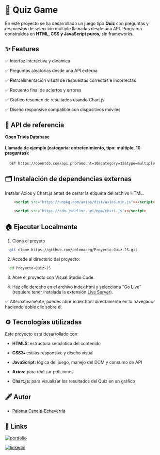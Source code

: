 
# 🧠 Quiz Game

En este proyecto se ha desarrollado un juego tipo **Quiz** con preguntas y respuestas de selección múltiple llamadas desde una API. Programa construidos en **HTML, CSS y JavaScript puros**, sin frameworks.




## ✨ Features

✅ Interfaz interactiva y dinámica

✅ Preguntas aleatorias desde una API externa

✅ Retroalimentación visual de respuestas correctas e incorrectas

✅ Recuento final de aciertos y errores

✅ Gráfico resumen de resultados usando Chart.js

✅ Diseño responsive compatible con dispositivos móviles


## 🧲 API de referencia

**Open Trivia Database** 

#### Llamada de ejemplo (categoría: entretenimiento, tipo: múltiple, 10 preguntas):

```
  GET https://opentdb.com/api.php?amount=10&category=12&type=multiple
```






## 🗂️ Instalación de dependencias externas 

Instalar Axios y Chart.js antes de cerrar la etiqueta </body> del archivo HTML.

```HTML
    <script src="https://unpkg.com/axios/dist/axios.min.js"></script>
    
    <script src="https://cdn.jsdelivr.net/npm/chart.js"></script>
```
    
## 🏠 Ejecutar Localmente

1. Clona el proyeto

```bash
  git clone https://github.com/palomaceg/Proyecto-Quiz-JS.git
```

2. Accede al directorio del proyecto:

```bash
  cd Proyecto-Quiz-JS
```

3. Abre el proyecto con Visual Studio Code.

4. Haz clic derecho en el archivo index.html y selecciona "Go Live"
(requiere tener instalada la extensión [Live Server](https://marketplace.visualstudio.com/items?itemName=ritwickdey.LiveServer)).

✅ Alternativamente, puedes abrir index.html directamente en tu navegador haciendo doble clic sobre él.
## ⚙️ Tecnologías utilizadas

Este proyecto está desarrollado con:

- **HTML5:** estructura semántica del contenido

- **CSS3:** estilos responsive y diseño visual

- **JavaScript:** lógica del juego, manejo del DOM y consumo de API

- **Axios:** para realizar peticiones

- **Chart.js:** para visualizar los resultados del Quiz en un gráfico



## 🖋️ Autor

- [Paloma Canala-Echeverria](https://www.linkedin.com/in/pcanalaecheverriag/)


## 🔗 Links 
[![portfolio](https://img.shields.io/badge/my_portfolio-000?style=for-the-badge&logo=ko-fi&logoColor=white)](https://github.com/palomaceg/)

[![linkedin](https://img.shields.io/badge/linkedin-0A66C2?style=for-the-badge&logo=linkedin&logoColor=white)](https://www.linkedin.com/in/pcanalaecheverriag/)




